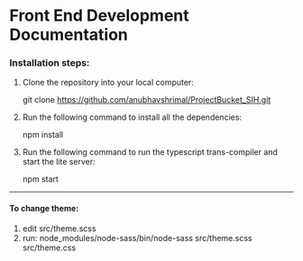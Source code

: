 # Front End Development Documentation

### Installation steps:
1. Clone the repository into your local computer:

	git clone https://github.com/anubhavshrimal/ProjectBucket_SIH.git
2. Run the following command to install all the dependencies:

	npm install
3. Run the following command to run the typescript trans-compiler and start the lite server:

	npm start

------------------------------------------------------------------------------

#### To change theme:
1. edit src/theme.scss
2. run: 
	node_modules/node-sass/bin/node-sass src/theme.scss src/theme.css 